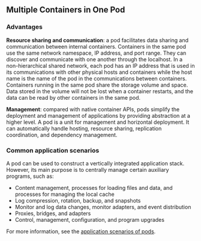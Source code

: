 ## Multiple Containers in One Pod
### Advantages
**Resource sharing and communication**: a pod facilitates data sharing and communication between internal containers. Containers in the same pod use the same network namespace, IP address, and port range. They can discover and communicate with one another through the localhost. In a non-hierarchical shared network, each pod has an IP address that is used in its communications with other physical hosts and containers while the host name is the name of the pod in the communications between containers. Containers running in the same pod share the storage volume and space. Data stored in the volume will not be lost when a container restarts, and the data can be read by other containers in the same pod.

**Management**: compared with native container APIs, pods simplify the deployment and management of applications by providing abstraction at a higher level. A pod is a unit for management and horizontal deployment. It can automatically handle hosting, resource sharing, replication coordination, and dependency management.


### Common application scenarios
A pod can be used to construct a vertically integrated application stack. However, its main purpose is to centrally manage certain auxiliary programs, such as:
- Content management, processes for loading files and data, and processes for managing the local cache
- Log compression, rotation, backup, and snapshots
- Monitor and log data changes, monitor adapters, and event distribution
- Proxies, bridges, and adapters
- Control, management, configuration, and program upgrades

For more information, see the [application scenarios of pods](https://kubernetes.io/docs/concepts/workloads/pods/pod/).
